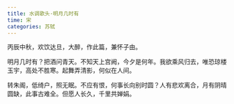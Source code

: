 ```yaml
---
title: 水调歌头·明月几时有
time: 宋
categories: 苏轼
---
```


丙辰中秋，欢饮达旦，大醉，作此篇，兼怀子由。

<!-- more -->

明月几时有？把酒问青天。不知天上宫阙，今夕是何年。我欲乘风归去，唯恐琼楼玉宇，高处不胜寒。起舞弄清影，何似在人间。

转朱阁，低绮户，照无眠。不应有恨，何事长向别时圆？人有悲欢离合，月有阴晴圆缺，此事古难全。但愿人长久，千里共婵娟。